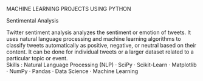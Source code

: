 <div class="a4-1-7iT" id="1:2">
<p class="machine-learning-projects-using-python-HWT" id="1:3">MACHINE LEARNING PROJECTS USING PYTHON</p>
<div class="line-1-ndZ" id="1:23"></div>
  <p class="sentimental-analysis-W3m" id="1:24">Sentimental Analysis</p>
  <p class="n1H" id="2:32">
    <span class="n1H-sub-0">
      Twitter sentiment analysis analyzes the sentiment or emotion of tweets. It uses natural language processing and machine learning algorithms to classify tweets automatically as positive, negative, or neutral based on their content. It can be done for individual tweets or a larger dataset related to a particular topic or event.
      <br/>
    </span>
    <span class="n1H-sub-1">Skills</span>
    <span class="n1H-sub-2">: Natural Language Processing (NLP) · SciPy · Scikit-Learn · Matplotlib · NumPy · Pandas · Data Science · Machine Learning</span>
  </p>
</div>
